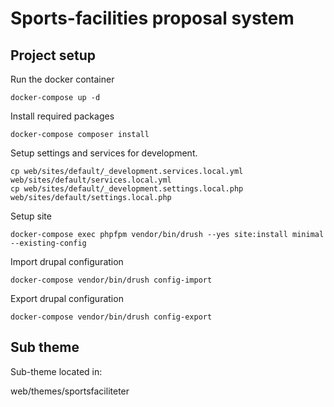 # Sports-facilities proposal system

## Project setup

Run the docker container

`docker-compose up -d`

Install required packages

`docker-compose composer install`

Setup settings and services for development.
```
cp web/sites/default/_development.services.local.yml web/sites/default/services.local.yml
cp web/sites/default/_development.settings.local.php web/sites/default/settings.local.php
```

Setup site
```
docker-compose exec phpfpm vendor/bin/drush --yes site:install minimal --existing-config
```

Import drupal configuration

`docker-compose vendor/bin/drush config-import`

Export drupal configuration

`docker-compose vendor/bin/drush config-export`

## Sub theme

Sub-theme located in:

web/themes/sportsfaciliteter
